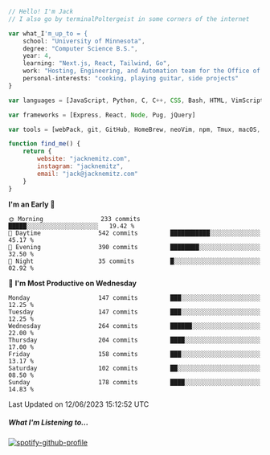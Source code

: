 ```javascript
// Hello! I'm Jack
// I also go by terminalPoltergeist in some corners of the internet

var what_I'm_up_to = {
    school: "University of Minnesota",
    degree: "Computer Science B.S.",
    year: 4,
    learning: "Next.js, React, Tailwind, Go",
    work: "Hosting, Engineering, and Automation team for the Office of Information Technology at UMN",
    personal-interests: "cooking, playing guitar, side projects"
}

var languages = [JavaScript, Python, C, C++, CSS, Bash, HTML, VimScript]

var frameworks = [Express, React, Node, Pug, jQuery]

var tools = [webPack, git, GitHub, HomeBrew, neoVim, npm, Tmux, macOS, Ubuntu, Docker, Nginx]

function find_me() {
    return {
        website: "jacknemitz.com",
        instagram: "jacknemitz",
        email: "jack@jacknemitz.com"
    }
}
```

<!--START_SECTION:waka-->
**I'm an Early 🐤** 

```text
🌞 Morning                233 commits         █████░░░░░░░░░░░░░░░░░░░░   19.42 % 
🌆 Daytime                542 commits         ███████████░░░░░░░░░░░░░░   45.17 % 
🌃 Evening                390 commits         ████████░░░░░░░░░░░░░░░░░   32.50 % 
🌙 Night                  35 commits          █░░░░░░░░░░░░░░░░░░░░░░░░   02.92 % 
```
📅 **I'm Most Productive on Wednesday** 

```text
Monday                   147 commits         ███░░░░░░░░░░░░░░░░░░░░░░   12.25 % 
Tuesday                  147 commits         ███░░░░░░░░░░░░░░░░░░░░░░   12.25 % 
Wednesday                264 commits         ██████░░░░░░░░░░░░░░░░░░░   22.00 % 
Thursday                 204 commits         ████░░░░░░░░░░░░░░░░░░░░░   17.00 % 
Friday                   158 commits         ███░░░░░░░░░░░░░░░░░░░░░░   13.17 % 
Saturday                 102 commits         ██░░░░░░░░░░░░░░░░░░░░░░░   08.50 % 
Sunday                   178 commits         ████░░░░░░░░░░░░░░░░░░░░░   14.83 % 
```



 Last Updated on 12/06/2023 15:12:52 UTC
<!--END_SECTION:waka-->

##### What I'm Listening to...

[![spotify-github-profile](https://spotify-github-profile.vercel.app/api/view?uid=jack.nemitz&cover_image=true&show_offline=true&bar_color=53b14f&bar_color_cover=false&background_color=121212FF)](https://spotify-github-profile.vercel.app/api/view?uid=jack.nemitz&redirect=true)

